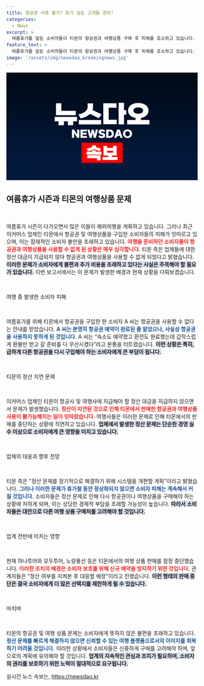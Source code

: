 ```yaml
---
title: 항공권 사용 불가? 휴가 앞둔 고객들 경악!
categories:
  - News
excerpt: >
  여름휴가를 앞둔 소비자들이 티몬의 항공권과 여행상품 구매 후 피해를 호소하고 있습니다. 정산 대금 미지급으로 항공권 사용이 불가능해진 상황! 티몬은 시스템 개선을 약속했지만, 소비자 불편은 계속될 전망입니다.
feature_text: >
  여름휴가를 앞둔 소비자들이 티몬의 항공권과 여행상품 구매 후 피해를 호소하고 있습니다. 정산 대금 미지급으로 항공권 사용이 불가능해진 상황! 티몬은 시스템 개선을 약속했지만, 소비자 불편은 계속될 전망입니다.
image: '/assets/img/newsdao_breakingnews.jpg'
---
```


<p><img src="/assets/img/newsdao_breakingnews.jpg" alt="ontimetimes 속보" /></p>

<h2 data-ke-size="size26">여름휴가 시즌과 티몬의 여행상품 문제</h2>

<p data-ke-size="size16">&nbsp;</p>

<p>여름휴가 시즌이 다가오면서 많은 이들이 해외여행을 계획하고 있습니다. 그러나 최근 이커머스 업체인 티몬에서 항공권 및 여행상품을 구입한 소비자들의 피해가 잇따르고 있으며, 이는 잠재적인 소비자 불만을 초래하고 있습니다. <b><span style="color: #ee2323;">여행을 준비하던 소비자들이 항공권과 여행상품을 사용할 수 없게 된 상황은 매우 심각합니다.</span></b> 티몬 측은 업체들에 대한 정산 대금이 지급되지 않아 항공권과 여행상품을 사용할 수 없게 되었다고 밝혔습니다. <b><span style="background-color: #21538527;">이러한 문제가 소비자에게 불편과 추가 비용을 초래하고 있다는 사실은 주목해야 할 필요가 있습니다.</span></b> 이번 보고서에서는 이 문제가 발생한 배경과 현재 상황을 다뤄보겠습니다.</p>

<p data-ke-size="size16">&nbsp;</p>

<p>여행 중 발생한 소비자 피해</p>

<p data-ke-size="size16">&nbsp;</p>

<p>여름휴가를 위해 티몬에서 항공권을 구입한 한 소비자 A 씨는 항공권을 사용할 수 없다는 안내를 받았습니다. <b><span style="color: #1a5490;">A 씨는 분명히 항공권 예약이 완료된 줄 알았으나, 사실상 항공권을 사용하지 못하게 된 것입니다.</span></b> A 씨는 “숙소도 예약했고 환전도 완료했는데 갑작스럽게 환불만 받고 갈 준비를 다 무산시켰다”라고 분통을 터트렸습니다. <b><span style="background-color: #21538527;">이런 상황은 특히, 급하게 다른 항공권을 다시 구입해야 하는 소비자에게 큰 부담이 됩니다.</span></b></p>

<p data-ke-size="size16">&nbsp;</p>

<p>티몬의 정산 지연 문제</p>

<p data-ke-size="size16">&nbsp;</p>

<p>이커머스 업체인 티몬이 항공사 및 여행사에 지급해야 할 정산 대금을 지급하지 않으면서 문제가 발생했습니다. <b><span style="color: #ee2323;">정산이 지연된 것으로 인해 티몬에서 판매한 항공권과 여행상품 사용이 불가능해지는 일이 잇따랐습니다.</span></b> 여행사들은 이러한 문제로 인해 티몬에서의 판매를 중단하는 상황에 직면하고 있습니다. <b><span style="background-color: #21538527;">업체에서 발생한 정산 문제는 단순한 경영 실수 이상으로 소비자에게 큰 영향을 미치고 있습니다.</span></b> </p>

<p data-ke-size="size16">&nbsp;</p>

<p>업체의 대응과 향후 전망</p>

<p data-ke-size="size16">&nbsp;</p>

<p>티몬 측은 "정산 문제를 장기적으로 해결하기 위해 시스템을 개편할 계획"이라고 밝혔습니다. <b><span style="color: #1a5490;">그러나 이러한 문제가 휴가철 동안 정상화되지 않으면 소비자 피해는 계속해서 커질 것입니다.</span></b> 소비자들은 정산 문제로 인해 다시 항공권이나 여행상품을 구매해야 하는 상황에 처하게 되며, 이는 상당한 경제적 부담을 초래할 가능성이 높습니다. <b><span style="background-color: #21538527;">따라서 소비자들은 대안으로 다른 여행 상품 구매처를 고려해야 할 것입니다.</span></b></p>

<p data-ke-size="size16">&nbsp;</p>

<p>업계 전반에 미치는 영향</p>

<p data-ke-size="size16">&nbsp;</p>

<p>현재 하나투어와 모두투어, 노랑풍선 등은 티몬에서의 여행 상품 판매를 잠정 중단했습니다. <b><span style="color: #ee2323;">이러한 조치의 배경은 소비자 보호를 위해 신규 예약을 방지하기 위한 것입니다.</span></b> 관계자들은 "정산 여부를 지켜본 후 대응할 예정"이라고 전했습니다. <b><span style="background-color: #21538527;">이런 형태의 판매 중단은 결국 소비자에게 더 많은 선택지를 제한하게 될 수 있습니다.</span></b></p>

<p data-ke-size="size16">&nbsp;</p>

<p>마치며</p>

<p data-ke-size="size16">&nbsp;</p>

<p>티몬의 항공권 및 여행 상품 문제는 소비자에게 뜻하지 않은 불편을 초래하고 있습니다. <b><span style="color: #1a5490;">정산 문제를 빠르게 해결하지 않으면 신뢰할 수 있는 여행 플랫폼으로서의 이미지를 회복하기 어려울 것입니다.</span></b> 이러한 상황에서 소비자들은 신중하게 구매를 고려해야 하며, 앞으로의 계획에 유의해야 할 것입니다. <b><span style="background-color: #21538527;">업계의 지속적인 관심과 조치가 필요하며, 소비자의 권리를 보호하기 위한 노력이 절대적으로 요구됩니다.</span></b></p>
실시간 뉴스 속보는, <a href="https://newsdao.kr" rel="dofollow">https://newsdao.kr</a>


